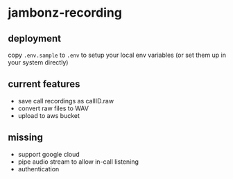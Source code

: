# jambonz-recording

## deployment

copy `.env.sample` to `.env` to setup your local env variables (or set them up in your system directly) 

## current features

 - save call recordings as callID.raw 
 - convert raw files to WAV
 - upload to aws bucket

## missing
 - support google cloud 
 - pipe audio stream to allow in-call listening
 - authentication 

